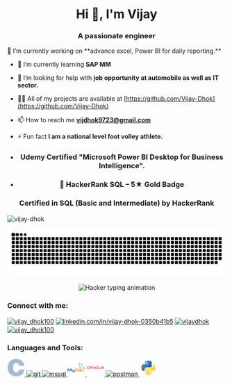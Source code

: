 <h1 align="center">Hi 👋, I'm Vijay</h1>
<h3 align="center">A passionate engineer</h3>
🔭 I’m currently working on **advance excel, Power BI for daily reporting.**

- 🌱 I’m currently learning **SAP MM**

- 🤝 I’m looking for help with **job opportunity at automobile as well as IT sector.**

- 👨‍💻 All of my projects are available at [https://github.com/Vijay-Dhok](https://github.com/Vijay-Dhok)

- 📫 How to reach me **vijdhok9723@gmail.com**

- ⚡ Fun fact **I am a national level foot volley athlete.**
- <h3 align="center">Udemy Certified "Microsoft Power BI Desktop for Business Intelligence".</h3>
- <h3 align="center">🥇 HackerRank SQL – 5★ Gold Badge</h3>
<h3 align="center">Certified in SQL (Basic and Intermediate) by HackerRank </h3>
<p><img align="center" src="https://github-readme-stats.vercel.app/api/top-langs?username=vijay-dhok&show_icons=true&locale=en&layout=compact" alt="vijay-dhok" /></p>
<p align="center">
  <img src="https://github.com/Platane/snk/raw/output/github-contribution-grid-snake.svg" alt="snake game animation" />
</p>
<p align="center">
  <img src="https://media.giphy.com/media/qgQUggAC3Pfv687qPC/giphy.gif" width="300" alt="Hacker typing animation" />
</p>


<h3 align="left">Connect with me:</h3>
<p align="left">
<a href="https://twitter.com/vijay_dhok100" target="blank"><img align="center" src="https://raw.githubusercontent.com/rahuldkjain/github-profile-readme-generator/master/src/images/icons/Social/twitter.svg" alt="vijay_dhok100" height="30" width="40" /></a>
<a href="https://linkedin.com/in/linkedin.com/in/vijay-dhok-0350b41b5" target="blank"><img align="center" src="https://raw.githubusercontent.com/rahuldkjain/github-profile-readme-generator/master/src/images/icons/Social/linked-in-alt.svg" alt="linkedin.com/in/vijay-dhok-0350b41b5" height="30" width="40" /></a>
<a href="https://kaggle.com/vijaydhok" target="blank"><img align="center" src="https://raw.githubusercontent.com/rahuldkjain/github-profile-readme-generator/master/src/images/icons/Social/kaggle.svg" alt="vijaydhok" height="30" width="40" /></a>
<a href="https://instagram.com/vijay_dhok100" target="blank"><img align="center" src="https://raw.githubusercontent.com/rahuldkjain/github-profile-readme-generator/master/src/images/icons/Social/instagram.svg" alt="vijay_dhok100" height="30" width="40" /></a>
</p>

<h3 align="left">Languages and Tools:</h3>
<p align="left"> <a href="https://www.cprogramming.com/" target="_blank" rel="noreferrer"> <img src="https://raw.githubusercontent.com/devicons/devicon/master/icons/c/c-original.svg" alt="c" width="40" height="40"/> </a> <a href="https://git-scm.com/" target="_blank" rel="noreferrer"> <img src="https://www.vectorlogo.zone/logos/git-scm/git-scm-icon.svg" alt="git" width="40" height="40"/> </a> <a href="https://www.microsoft.com/en-us/sql-server" target="_blank" rel="noreferrer"> <img src="https://www.svgrepo.com/show/303229/microsoft-sql-server-logo.svg" alt="mssql" width="40" height="40"/> </a> <a href="https://www.mysql.com/" target="_blank" rel="noreferrer"> <img src="https://raw.githubusercontent.com/devicons/devicon/master/icons/mysql/mysql-original-wordmark.svg" alt="mysql" width="40" height="40"/> </a> <a href="https://www.oracle.com/" target="_blank" rel="noreferrer"> <img src="https://raw.githubusercontent.com/devicons/devicon/master/icons/oracle/oracle-original.svg" alt="oracle" width="40" height="40"/> </a> <a href="https://postman.com" target="_blank" rel="noreferrer"> <img src="https://www.vectorlogo.zone/logos/getpostman/getpostman-icon.svg" alt="postman" width="40" height="40"/> </a> <a href="https://www.python.org" target="_blank" rel="noreferrer"> <img src="https://raw.githubusercontent.com/devicons/devicon/master/icons/python/python-original.svg" alt="python" width="40" height="40"/> </a> </p>





